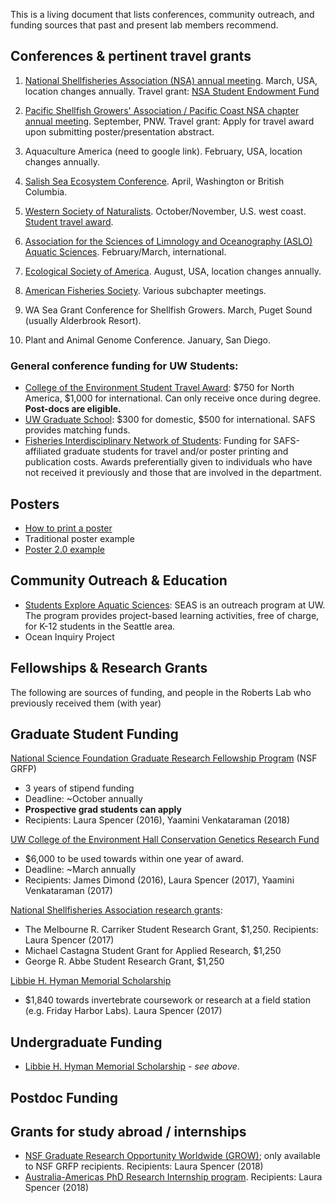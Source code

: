 This is a living document that lists conferences, community outreach, and funding sources that past and present lab members recommend.  

## Conferences & pertinent travel grants 

1. [National Shellfisheries Association (NSA) annual meeting](https://www.shellfish.org/annual-meeting). March, USA, location changes annually.  Travel grant: [NSA Student Endowment Fund](https://www.shellfish.org/sef-student-presentation-and-travel-awards) 

2. [Pacific Shellfish Growers' Association / Pacific Coast NSA chapter annual meeting](https://pcsga.org/annual-conferences/). September, PNW. Travel grant: Apply for travel award upon submitting poster/presentation abstract. 

3. Aquaculture America (need to google link). February, USA, location changes annually. 

4. [Salish Sea Ecosystem Conference](https://wp.wwu.edu/salishseaconference/). April, Washington or British Columbia. 

5. [Western Society of Naturalists](https://www.wsn-online.org/). October/November, U.S. west coast. [Student travel award](https://www.wsn-online.org/student-travel-award-applications/). 

6. [Association for the Sciences of Limnology and Oceanography (ASLO) Aquatic Sciences](https://www.aslo.org/page/meetings). February/March, international. 

7. [Ecological Society of America](https://www.esa.org/events/meetings/future-esa-meetings/). August, USA, location changes annually. 

8. [American Fisheries Society](https://fisheries.org/events/). Various subchapter meetings. 

9. WA Sea Grant Conference for Shellfish Growers. March, Puget Sound (usually Alderbrook Resort).  

10. Plant and Animal Genome Conference. January, San Diego. 

### General conference funding for UW Students: 
- [College of the Environment Student Travel Award](https://environment.uw.edu/students/student-resources/scholarships-funding/student-travel-meeting-fund/): $750 for North America, $1,000 for international. Can only receive once during degree. **Post-docs are eligible.**
- [UW Graduate School](https://grad.uw.edu/graduate-student-funding/funding-information-for-departments/awards-and-funding-resources/graduate-student-conference-travel-awards/): $300 for domestic, $500 for international.  SAFS provides matching funds.
- [Fisheries Interdisciplinary Network of Students](https://safsfins.wordpress.com/travel-awards/): Funding for SAFS-affiliated graduate students for travel and/or poster printing and publication costs. Awards preferentially given to individuals who have not received it previously and those that are involved in the department.

## Posters 
- [How to print a poster](https://github.com/RobertsLab/resources/blob/master/protocols/poster-printing.md)
- Traditional poster example
- [Poster 2.0 example](https://osf.io/ef53g/)

## Community Outreach & Education 
- [Students Explore Aquatic Sciences](https://sites.uw.edu/seasafs/): SEAS is an outreach program at UW. The program provides project-based learning activities, free of charge, for K-12 students in the Seattle area.
- Ocean Inquiry Project 

## Fellowships & Research Grants 
The following are sources of funding, and people in the Roberts Lab who previously received them (with year)  

## Graduate Student Funding

[National Science Foundation Graduate Research Fellowship Program](https://www.nsfgrfp.org/) (NSF GRFP)
- 3 years of stipend funding
- Deadline: ~October annually 
- **Prospective grad students can apply** 
- Recipients: Laura Spencer (2016), Yaamini Venkataraman (2018) 

[UW College of the Environment Hall Conservation Genetics Research Fund](https://environment.uw.edu/students/student-resources/scholarships-funding/graduate-scholarships-funding/hall-conservation-genetics-research-award/)
- $6,000 to be used towards within one year of award.  
- Deadline: ~March annually 
- Recipients: James Dimond (2016), Laura Spencer (2017), Yaamini Venkataraman (2017)

[National Shellfisheries Association research grants](https://www.shellfish.org/student-members): 
  - The Melbourne R. Carriker Student Research Grant, $1,250. Recipients: Laura Spencer (2017)
  - Michael Castagna Student Grant for Applied Research, $1,250
  - George R. Abbe Student Research Grant, $1,250 

[Libbie H. Hyman Memorial Scholarship](http://sicb.org/grants/hyman/) 
 - $1,840 towards invertebrate coursework or research at a field station (e.g. Friday Harbor Labs). Laura Spencer (2017)

## Undergraduate Funding
-  [Libbie H. Hyman Memorial Scholarship](http://sicb.org/grants/hyman/) - _see above_. 

## Postdoc Funding

## Grants for study abroad / internships 
- [NSF Graduate Research Opportunity Worldwide (GROW)](https://www.nsf.gov/funding/pgm_summ.jsp?pims_id=504876); only available to NSF GRFP recipients. Recipients: Laura Spencer (2018) 
- [Australia-Americas PhD Research Internship program](https://www.science.org.au/opportunities/travel/grants-and-exchange/2018-australia-americas-phd-research-internship-program). Recipients: Laura Spencer (2018) 
